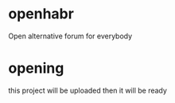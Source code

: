 openhabr
========

Open alternative forum for everybody

opening
=========

this project will be uploaded then it will be ready
